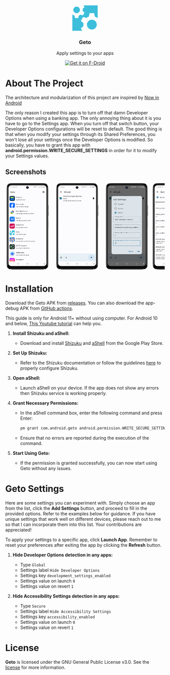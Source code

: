 <br/>
<p align="center">
  <a href="https://github.com/JackEblan/Geto">
    <img src="https://github.com/JackEblan/Geto/blob/master/app/src/main/ic_launcher-playstore.png" alt="Logo" width="80" height="80">
  </a>

<h3 align="center">Geto</h3>

  <p align="center">
    Apply settings to your apps
  </p>

  <p align="center"><a href="https://f-droid.org/en/packages/com.android.geto/"><img src="https://fdroid.gitlab.io/artwork/badge/get-it-on-en.svg" alt="Get it on F-Droid" height=80/></a></p>

About The Project
==================

The architecture and modularization of this project are inspired by [Now in Android](https://github.com/android/nowinandroid)

The only reason I created this app is to turn off that damn Developer Options when using a banking
app. The only annoying thing about it is you have to go to the Settings app. When you turn off that
switch button, your Developer Options configurations will be reset to default. The good thing is
that when you modify your settings through its Shared Preferences, you won't lose all your settings
once the Developer Options is modified. So basically, you have to grant this app with **android.permission.WRITE_SECURE_SETTINGS** in order for it to modify your Settings values.

## Screenshots
<pre>
<img src="https://github.com/JackEblan/Geto/blob/master/fastlane/metadata/android/en-US/images/phoneScreenshots/1.png" width="140" height="280" />  <img src="https://github.com/JackEblan/Geto/blob/master/fastlane/metadata/android/en-US/images/phoneScreenshots/2.png" width="140" height="280" />  <img src="https://github.com/JackEblan/Geto/blob/master/fastlane/metadata/android/en-US/images/phoneScreenshots/3.png" width="140" height="280" /> <img src="https://github.com/JackEblan/Geto/blob/master/fastlane/metadata/android/en-US/images/phoneScreenshots/4.png" width="140" height="280" /> <img src="https://github.com/JackEblan/Geto/blob/master/fastlane/metadata/android/en-US/images/phoneScreenshots/5.png" width="140" height="280" /> <img src="https://github.com/JackEblan/Geto/blob/master/fastlane/metadata/android/en-US/images/phoneScreenshots/6.png" width="140" height="280" /> <img src="https://github.com/JackEblan/Geto/blob/master/fastlane/metadata/android/en-US/images/phoneScreenshots/7.png" width="140" height="280" />
</pre>

# Installation

Download the Geto APK
from [releases](https://github.com/JackEblan/Geto/releases). You
can also download the app-debug APK
from [GitHub actions](https://github.com/JackEblan/Geto/actions).

This guide is only for Android 11+ without using computer.
For Android 10 and below, [This Youtube tutorial](https://www.youtube.com/watch?v=k4k297qItY4) can
help you.

1. **Install Shizuku and aShell:**
   - Download and
     install [Shizuku](https://play.google.com/store/apps/details?id=moe.shizuku.privileged.api&hl=en&gl=US)
     and [aShell](https://play.google.com/store/apps/details?id=in.sunilpaulmathew.ashell&hl=en&gl=US&pli=1)
     from the Google Play Store.

2. **Set Up Shizuku:**
   - Refer to the Shizuku documentation or follow the
     guidelines [here](https://shizuku.rikka.app/guide/setup/) to properly configure Shizuku.

3. **Open aShell:**
   - Launch aShell on your device. If the app does not show any errors then Shizuku service is
     working properly.

4. **Grant Necessary Permissions:**
   - In the aShell command box, enter the following command and press Enter:
     ```bash
     pm grant com.android.geto android.permission.WRITE_SECURE_SETTINGS
     ```
   - Ensure that no errors are reported during the execution of the command.

5. **Start Using Geto:**
   - If the permission is granted successfully, you can now start using Geto without any issues.

# Geto Settings

Here are some settings you can experiment with. Simply choose an app from the list, click the **Add
Settings** button, and proceed to fill in the provided options. Refer to the examples below for
guidance. If you have unique settings that work well on different devices, please reach out to me so
that I can incorporate them into this list. Your contributions are appreciated!

To apply your settings to a specific app, click **Launch App**. Remember to reset your preferences
after exiting the app by clicking the **Refresh** button.

1. **Hide Developer Options detection in any apps:**
   - Type `Global`
   - Settings label `Hide Developer Options`
   - Settings key `development_settings_enabled`
   - Settings value on launch `0`
   - Settings value on revert `1`

2. **Hide Accessibility Settings detection in any apps:**
   - Type `Secure`
   - Settings label `Hide Accessibility Settings`
   - Settings key `accessibility_enabled`
   - Settings value on launch `0`
   - Settings value on revert `1`

# License

**Geto** is licensed under the GNU General Public License v3.0. See the [license](LICENSE) for more
information.